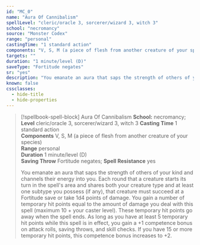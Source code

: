 ```yaml
---
id: "MC_0"
name: "Aura Of Cannibalism"
spellLevel: "cleric/oracle 3, sorcerer/wizard 3, witch 3"
school: "necromancy"
source: "Monster Codex"
range: "personal"
castingTime: "1 standard action"
components: "V, S, M (a piece of flesh from another creature of your species)"
targets: ""
duration: "1 minute/level (D)"
saveType: "Fortitude negates"
sr: "yes"
description: "You emanate an aura that saps the strength of others of your kind and channels their energy into you. Each round that a creature starts its turn in the spell's area and shares both your creature type and at least one subtype you possess (if any), that creature must succeed at a Fortitude save or take 1d4 points of damage. You gain a number of temporary hit points equal to the amount of damage you deal with this spell (maximum 10 + your caster level). These temporary hit points go away when the spell ends.  As long as you have at least 5 temporary hit points while this spell is in effect, you gain a +1 competence bonus on attack rolls, saving throws, and skill checks. If you have 15 or more temporary hit points, this competence bonus increases to +2."
known: false
cssclasses:
  - hide-title
  - hide-properties
---
```


> [!spellbook-spell-block] Aura Of Cannibalism
> **School:** necromancy; **Level** cleric/oracle 3, sorcerer/wizard 3, witch 3
> **Casting Time** 1 standard action  
> **Components** V, S, M (a piece of flesh from another creature of your species)  
> **Range** personal  
> **Duration** 1 minute/level (D)  
> **Saving Throw** Fortitude negates; **Spell Resistance** yes
> 
> You emanate an aura that saps the strength of others of your kind and channels their energy into you. Each round that a creature starts its turn in the spell's area and shares both your creature type and at least one subtype you possess (if any), that creature must succeed at a Fortitude save or take 1d4 points of damage. You gain a number of temporary hit points equal to the amount of damage you deal with this spell (maximum 10 + your caster level). These temporary hit points go away when the spell ends.  As long as you have at least 5 temporary hit points while this spell is in effect, you gain a +1 competence bonus on attack rolls, saving throws, and skill checks. If you have 15 or more temporary hit points, this competence bonus increases to +2.